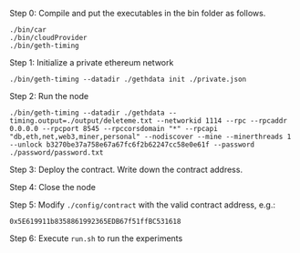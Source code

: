 Step 0: Compile and put the executables in the bin folder as follows.

	./bin/car
	./bin/cloudProvider
	./bin/geth-timing

Step 1: Initialize a private ethereum network

    ./bin/geth-timing --datadir ./gethdata init ./private.json

Step 2: Run the node

    ./bin/geth-timing --datadir ./gethdata --timing.output=./output/deleteme.txt --networkid 1114 --rpc --rpcaddr 0.0.0.0 --rpcport 8545 --rpccorsdomain "*" --rpcapi "db,eth,net,web3,miner,personal" --nodiscover --mine --minerthreads 1 --unlock b3270be37a758e67a67fc6f2b62247cc58e0e61f --password ./password/password.txt

Step 3: Deploy the contract. Write down the contract address.

Step 4: Close the node

Step 5: Modify `./config/contract` with the valid contract address, e.g.:

    0x5E619911b8358861992365EDB67f51ffBC531618

Step 6: Execute `run.sh` to run the experiments
